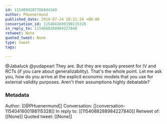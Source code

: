 ```yaml
---
id: 1154094287786844160
author: PHuenermund
published_date: 2019-07-24 18:21:34 +00:00
conversation_id: 1154041600198115328
in_reply_to: 1154088288984227840
retweet: None
quoted_tweet: None
type: tweet
tags:

---
```


@Jabaluck @yudapearl They are. But they are equally present for IV and RCTs (if you care about generalizability). That's the whole point. Let me ask you, how do you arrive at the explicit economic models that you use for external validity purposes. Aren't their assumptions highly debatable?

### Metadata

Author: [[@PHuenermund]]
Conversation: [[conversation-1154041600198115328]]
In reply to: [[1154088288984227840]]
Retweet of: [[None]]
Quoted tweet: [[None]]
